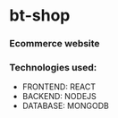 # bt-shop
### Ecommerce website
### Technologies used:
- FRONTEND: REACT 
- BACKEND: NODEJS 
- DATABASE: MONGODB
